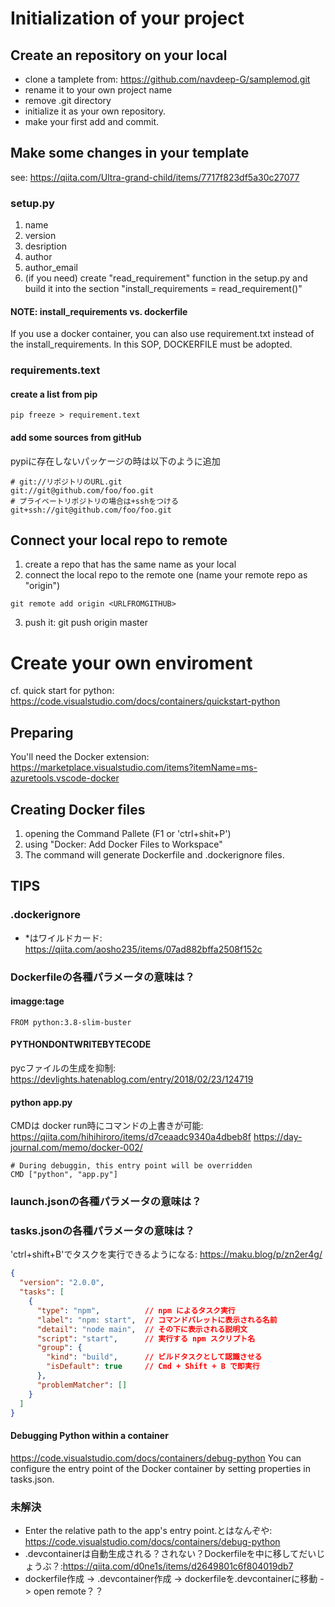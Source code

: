 # Initialization of your project
## Create an repository on your local
- clone a tamplete from: https://github.com/navdeep-G/samplemod.git
- rename it to your own project name
- remove .git directory
- initialize it as your own repository.
- make your first add and commit.
## Make some changes in your template
see: https://qiita.com/Ultra-grand-child/items/7717f823df5a30c27077
### setup.py
1. name
2. version
3. desription
4. author
5. author_email
6. (if you need) create "read_requirement" function in the setup.py and build it into the section "install_requirements = read_requirement()"
#### NOTE: install_requirements vs. dockerfile
If you use a docker container, you can also use requirement.txt instead of the install_requirements. In this SOP, DOCKERFILE must be adopted.
### requirements.text
#### create a list from pip
```shell
pip freeze > requirement.text
```
#### add some sources from gitHub
pypiに存在しないパッケージの時は以下のように追加
```shell
# git://リポジトリのURL.git
git://git@github.com/foo/foo.git
# プライベートリポジトリの場合は+sshをつける
git+ssh://git@github.com/foo/foo.git
```
## Connect your local repo to remote
1. create a repo that has the same name as your local
2. connect the local repo to the remote one (name your remote repo as "origin")
```shell
git remote add origin <URLFROMGITHUB>
```
3. push it: git push origin master

# Create your own enviroment
cf. quick start for python:
https://code.visualstudio.com/docs/containers/quickstart-python
## Preparing
You'll need the Docker extension:
https://marketplace.visualstudio.com/items?itemName=ms-azuretools.vscode-docker
## Creating Docker files
1. opening the Command Pallete (F1 or 'ctrl+shit+P')
2. using "Docker: Add Docker Files to Workspace"
3. The command will generate Dockerfile and .dockerignore files.

## TIPS
### .dockerignore
- *はワイルドカード: https://qiita.com/aosho235/items/07ad882bffa2508f152c
### Dockerfileの各種パラメータの意味は？
#### imagge:tage
```shell
FROM python:3.8-slim-buster
```
#### PYTHONDONTWRITEBYTECODE
pycファイルの生成を抑制:
https://devlights.hatenablog.com/entry/2018/02/23/124719
#### python app.py
CMDは docker run時にコマンドの上書きが可能:
https://qiita.com/hihihiroro/items/d7ceaadc9340a4dbeb8f
https://day-journal.com/memo/docker-002/
```shell
# During debuggin, this entry point will be overridden
CMD ["python", "app.py"]
```
### launch.jsonの各種パラメータの意味は？
### tasks.jsonの各種パラメータの意味は？
'ctrl+shift+B'でタスクを実行できるようになる: https://maku.blog/p/zn2er4g/
```json
{
  "version": "2.0.0",
  "tasks": [
    {
      "type": "npm",          // npm によるタスク実行
      "label": "npm: start",  // コマンドパレットに表示される名前
      "detail": "node main",  // その下に表示される説明文
      "script": "start",      // 実行する npm スクリプト名
      "group": {
        "kind": "build",      // ビルドタスクとして認識させる
        "isDefault": true     // Cmd + Shift + B で即実行
      },
      "problemMatcher": []
    }
  ]
}
```
#### Debugging Python within a container
https://code.visualstudio.com/docs/containers/debug-python
You can configure the entry point of the Docker container by setting properties in tasks.json.



### 未解決
- Enter the relative path to the app's entry point.とはなんぞや: https://code.visualstudio.com/docs/containers/debug-python
- .devcontainerは自動生成される？されない？Dockerfileを中に移してだいじょうぶ？:https://qiita.com/d0ne1s/items/d2649801c6f804019db7
- dockerfile作成 -> .devcontainer作成 -> dockerfileを.devcontainerに移動 -> open remote？？